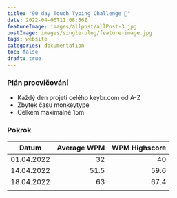 ```yaml
---
title: "90 day Touch Typing Challenge 🚧"
date: 2022-04-06T11:08:56Z
featureImage: images/allpost/allPost-3.jpg
postImage: images/single-blog/feature-image.jpg
tags: website
categories: documentation
toc: false
draft: true
---
```


### Plán procvičování
- Každý den projetí celého keybr.com od A-Z
- Zbytek času monkeytype
- Celkem maximálně 15m

### Pokrok
| Datum      | Average WPM | WPM Highscore |
| ---------- | ----------: | ------------: |
| 01.04.2022 |          32 |            40 |
| 14.04.2022 |        51.5 |          59.6 |
| 18.04.2022 |          63 |          67.4 |
|            |             |               |